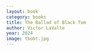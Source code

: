 ```yaml
---
layout: book
category: books
title: The Ballad of Black Tom
author: Victor LaValle
year: 2024
image: tbobt.jpg
---
```

